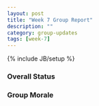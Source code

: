 ```yaml
---
layout: post
title: "Week 7 Group Report"
description: ""
category: group-updates
tags: [week-7]
---
```

{% include JB/setup %}

### Overall Status

### Group Morale 

